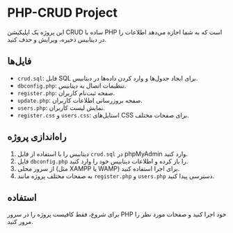 # PHP-CRUD Project

این پروژه یک اپلیکیشن CRUD ساده با PHP است که به شما اجازه می‌دهد اطلاعات را در دیتابیس ذخیره، ویرایش و حذف کنید.

## فایل‌ها
- `crud.sql`: فایل SQL برای ایجاد جدول‌ها و وارد کردن داده‌ها در دیتابیس.
- `dbconfig.php`: تنظیمات اتصال به دیتابیس.
- `register.php`: صفحه ثبت‌نام کاربران.
- `update.php`: صفحه بروزرسانی اطلاعات کاربران.
- `users.php`: نمایش لیست کاربران.
- `register.css` و `users.css`: استایل‌های CSS برای صفحات مختلف.

## راه‌اندازی پروژه

1. دیتابیس را با استفاده از فایل `crud.sql` در phpMyAdmin وارد کنید.
2. فایل `dbconfig.php` را باز کرده و اطلاعات دیتابیس خود را وارد کنید.
3. از سرور محلی (مثل XAMPP یا WAMP) برای اجرا استفاده کنید.
4. به صفحات مختلف پروژه مانند `register.php` و `users.php` دسترسی پیدا کنید.

## استفاده

برای شروع، فقط کافیست پروژه را در سرور PHP خود اجرا کنید و صفحات مورد نظر را مرور کنید.
